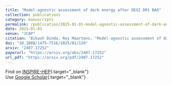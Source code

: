 ```yaml
---
title: "Model-agnostic assessment of dark energy after DESI DR1 BAO"
collection: publications
category: manuscripts
permalink: /publication/2025-01-01-model-agnostic-assessment-of-dark-energy-after-desi-dr1-bao
date: 2025-01-01
venue: "JCAP"
citation: 'Bikash Dinda, Roy Maartens, "Model-agnostic assessment of dark energy after DESI DR1 BAO." JCAP, 2025.'
doi: "10.1088/1475-7516/2025/01/120"
arxiv: "2407.17252"
paperurl: "https://arxiv.org/abs/2407.17252"
url_pdf: "https://arxiv.org/pdf/2407.17252"
---
```


Find on [INSPIRE-HEP](https://inspirehep.net/literature?q=arXiv%3A2407.17252){:target="_blank"}  
Use [Google Scholar](https://scholar.google.com/scholar?q=Model-agnostic+assessment+of+dark+energy+after+DESI+DR1+BAO){:target="_blank"}
